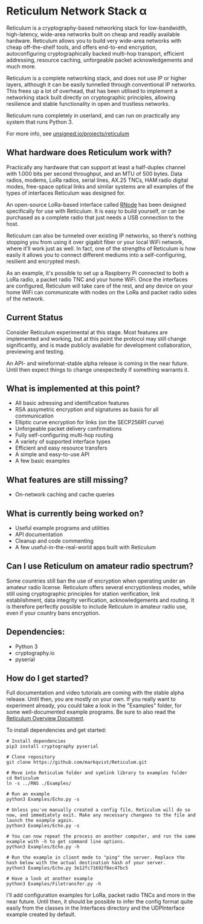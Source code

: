 Reticulum Network Stack α
==========

Reticulum is a cryptography-based networking stack for low-bandwidth, high-latency, wide-area networks built on cheap and readily available hardware. Reticulum allows you to build very wide-area networks with cheap off-the-shelf tools, and offers end-to-end encryption, autoconfiguring cryptographically backed multi-hop transport, efficient addressing, resource caching, unforgeable packet acknowledgements and much more.

Reticulum is a complete networking stack, and does not use IP or higher layers, although it can be easily tunnelled through conventional IP networks. This frees up a lot of overhead, that has been utilised to implement a networking stack built directly on cryptographic principles, allowing resilience and stable functionality in open and trustless networks.

Reticulum runs completely in userland, and can run on practically any system that runs Python 3.

For more info, see [unsigned.io/projects/reticulum](https://unsigned.io/projects/reticulum/)

## What hardware does Reticulum work with?
Practically any hardware that can support at least a half-duplex channel with 1.000 bits per second throughput, and an MTU of 500 bytes. Data radios, modems, LoRa radios, serial lines, AX.25 TNCs, HAM radio digital modes, free-space optical links and similar systems are all examples of the types of interfaces Reticulum was designed for.

An open-source LoRa-based interface called [RNode](https://unsigned.io/projects/rnode/) has been designed specifically for use with Reticulum. It is easy to build yourself, or can be purchased as a complete radio that just needs a USB connection to the host.

Reticulum can also be tunneled over existing IP networks, so there's nothing stopping you from using it over gigabit fiber or your local WiFi network, where it'll work just as well. In fact, one of the strengths of Reticulum is how easily it allows you to connect different mediums into a self-configuring, resilient and encrypted mesh.

As an example, it's possible to set up a Raspberry Pi connected to both a LoRa radio, a packet radio TNC and your home WiFi. Once the interfaces are configured, Reticulum will take care of the rest, and any device on your home WiFi can communicate with nodes on the LoRa and packet radio sides of the network.

## Current Status
Consider Reticulum experimental at this stage. Most features are implemented and working, but at this point the protocol may still change significantly, and is made publicly available for development collaboration, previewing and testing.

An API- and wireformat-stable alpha release is coming in the near future. Until then expect things to change unexpectedly if something warrants it.

## What is implemented at this point?
 - All basic adressing and identification features
 - RSA assymetric encryption and signatures as basis for all communication
 - Elliptic curve encryption for links (on the SECP256R1 curve)
 - Unforgeable packet delivery confirmations
 - Fully self-configuring multi-hop routing
 - A variety of supported interface types
 - Efficient and easy resource transfers
 - A simple and easy-to-use API
 - A few basic examples

## What features are still missing?
 - On-network caching and cache queries

## What is currently being worked on?
 - Useful example programs and utilities
 - API documentation
 - Cleanup and code commenting
 - A few useful-in-the-real-world apps built with Reticulum

## Can I use Reticulum on amateur radio spectrum?
Some countries still ban the use of encryption when operating under an amateur radio license. Reticulum offers several encryptionless modes, while still using cryptographic principles for station verification, link establishment, data integrity verification, acknowledgements and routing. It is therefore perfectly possible to include Reticulum in amateur radio use, even if your country bans encryption.

## Dependencies:
 - Python 3
 - cryptography.io
 - pyserial

## How do I get started?
Full documentation and video tutorials are coming with the stable alpha release. Until then, you are mostly on your own. If you really want to experiment already, you could take a look in the "Examples" folder, for some well-documented example programs. Be sure to also read the [Reticulum Overview Document](http://unsigned.io/wp-content/uploads/2018/04/Reticulum_Overview_v0.4.pdf).

To install dependencies and get started:

```
# Install dependencies
pip3 install cryptography pyserial

# Clone repository
git clone https://github.com/markqvist/Reticulum.git

# Move into Reticulum folder and symlink library to examples folder
cd Reticulum
ln -s ../RNS ./Examples/

# Run an example
python3 Examples/Echo.py -s

# Unless you've manually created a config file, Reticulum will do so now, and immediately exit. Make any necessary changees to the file and launch the example again.
python3 Examples/Echo.py -s

# You can now repeat the process on another computer, and run the same example with -h to get command line options.
python3 Examples/Echo.py -h

# Run the example in client mode to "ping" the server. Replace the hash below with the actual destination hash of your server.
python3 Examples/Echo.py 3e12fc71692f8ec47bc5

# Have a look at another example
python3 Examples/Filetransfer.py -h
```

I'll add configuration examples for LoRa, packet radio TNCs and more in the near future. Until then, it should be possible to infer the config format quite easily from the classes in the Interfaces directory and the UDPInterface example created by default.